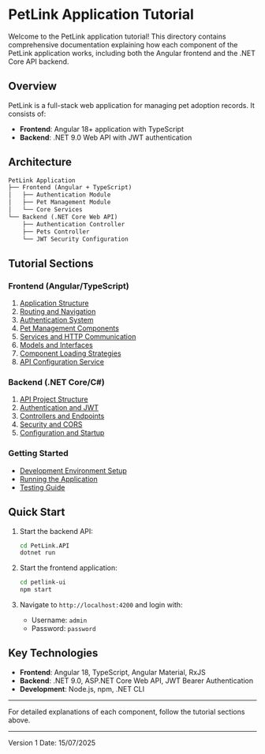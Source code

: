 # PetLink Application Tutorial

Welcome to the PetLink application tutorial! This directory contains comprehensive documentation explaining how each component of the PetLink application works, including both the Angular frontend and the .NET Core API backend.

## Overview

PetLink is a full-stack web application for managing pet adoption records. It consists of:

- **Frontend**: Angular 18+ application with TypeScript
- **Backend**: .NET 9.0 Web API with JWT authentication

## Architecture

```txt
PetLink Application
├── Frontend (Angular + TypeScript)
│   ├── Authentication Module
│   ├── Pet Management Module
│   └── Core Services
└── Backend (.NET Core Web API)
    ├── Authentication Controller
    ├── Pets Controller
    └── JWT Security Configuration
```

## Tutorial Sections

### Frontend (Angular/TypeScript)

1. [Application Structure](./frontend/01-application-structure.md)
2. [Routing and Navigation](./frontend/02-routing-navigation.md)
3. [Authentication System](./frontend/03-authentication.md)
4. [Pet Management Components](./frontend/04-pet-management.md)
5. [Services and HTTP Communication](./frontend/05-services-http.md)
6. [Models and Interfaces](./frontend/06-models-interfaces.md)
7. [Component Loading Strategies](./frontend/07-loading-strategies.md)
8. [API Configuration Service](./frontend/08-api-configuration.md)

### Backend (.NET Core/C#)

1. [API Project Structure](./backend/01-api-structure.md)
2. [Authentication and JWT](./backend/02-authentication-jwt.md)
3. [Controllers and Endpoints](./backend/03-controllers-endpoints.md)
4. [Security and CORS](./backend/04-security-cors.md)
5. [Configuration and Startup](./backend/05-configuration-startup.md)

### Getting Started

- [Development Environment Setup](./setup/development-environment.md)
- [Running the Application](./setup/running-application.md)
- [Testing Guide](./setup/testing-guide.md)

## Quick Start

1. Start the backend API:

   ```bash
   cd PetLink.API
   dotnet run
   ```

2. Start the frontend application:

   ```bash
   cd petlink-ui
   npm start
   ```

3. Navigate to `http://localhost:4200` and login with:
   - Username: `admin`
   - Password: `password`

## Key Technologies

- **Frontend**: Angular 18, TypeScript, Angular Material, RxJS
- **Backend**: .NET 9.0, ASP.NET Core Web API, JWT Bearer Authentication
- **Development**: Node.js, npm, .NET CLI

---

For detailed explanations of each component, follow the tutorial sections above.

---

Version 1
Date: 15/07/2025
